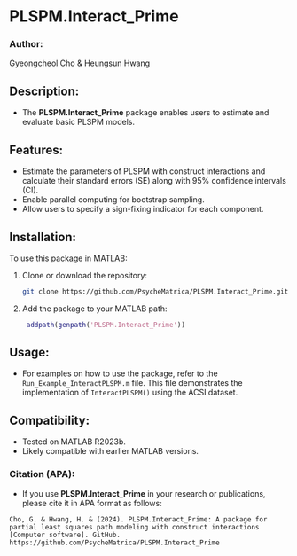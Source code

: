 # PLSPM.Interact_Prime

### Author:
Gyeongcheol Cho & Heungsun Hwang 

## Description:
- The **PLSPM.Interact_Prime** package enables users to estimate and evaluate basic PLSPM models.

## Features:
- Estimate the parameters of PLSPM with construct interactions and calculate their standard errors (SE) along with 95% confidence intervals (CI).
- Enable parallel computing for bootstrap sampling.
- Allow users to specify a sign-fixing indicator for each component.

## Installation:
To use this package in MATLAB:
1. Clone or download the repository:
   ```bash
   git clone https://github.com/PsycheMatrica/PLSPM.Interact_Prime.git
   ```
2. Add the package to your MATLAB path:
   ```matlab
    addpath(genpath('PLSPM.Interact_Prime'))
   ```

## Usage:
- For examples on how to use the package, refer to the `Run_Example_InteractPLSPM.m` file. This file demonstrates the implementation of `InteractPLSPM()` using the ACSI dataset.

## Compatibility:
- Tested on MATLAB R2023b.
- Likely compatible with earlier MATLAB versions.

### Citation (APA):
- If you use **PLSPM.Interact_Prime** in your research or publications, please cite it in APA format as follows:

```plaintext
Cho, G. & Hwang, H. & (2024). PLSPM.Interact_Prime: A package for partial least squares path modeling with construct interactions [Computer software]. GitHub. https://github.com/PsycheMatrica/PLSPM.Interact_Prime
```
